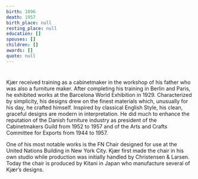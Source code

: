 ```yaml
---
birth: 1896
death: 1957
birth_place: null
resting_place: null
education: []
spouses: []
children: []
awards: []
quote: null
---
```


#

Kjær received training as a cabinetmaker in the workshop of his father who was also a furniture maker. After completing his training in Berlin and Paris, he exhibited works at the Barcelona World Exhibition in 1929. Characterized by simplicity, his designs drew on the finest materials which, unusually for his day, he crafted himself. Inspired by classical English Style, his clean, graceful designs are modern in interpretation. He did much to enhance the reputation of the Danish furniture industry as president of the Cabinetmakers Guild from 1952 to 1957 and of the Arts and Crafts Committee for Exports from 1944 to 1957.

One of his most notable works is the FN Chair designed for use at the United Nations Building in New York City. Kjær first made the chair in his own studio while production was initially handled by Christensen & Larsen. Today the chair is produced by Kitani in Japan who manufacture several of Kjær’s designs.
